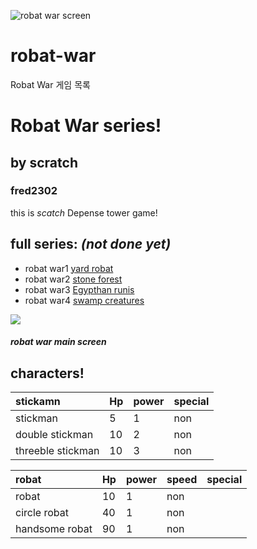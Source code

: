 ![robat war screen](https://user-images.githubusercontent.com/89681301/131210412-52e2d4f1-c742-4835-abcc-c1800349aaf2.png)
# robat-war
Robat War 게임 목록
# Robat War series!
## by scratch
### fred2302

this is *scatch* Depense tower game!
<br>
## full series: *(not done yet)*  
- robat war1 [yard robat](https://scratch.mit.edu/projects/461017993/)
- robat war2 [stone forest](https://scratch.mit.edu/projects/460538956/)
- robat war3 [Egypthan runis](https://scratch.mit.edu/projects/487090891/)
- robat war4 [swamp creatures](https://scratch.mit.edu/projects/541290459/)

<img src="image/../robat%20war%20screen.png"></img>
#### *robat war main screen*
## characters!

|stickamn|Hp|power|special|
|:--|:--|:--|:--|
|stickman|5|1|non|
|double stickman|10|2|non|
|threeble stickman|10|3|non|

|robat|Hp|power|speed|special|
|:--|:--|:--|:--|:--|
|robat|10|1|non|
|circle robat|40|1|non|
|handsome robat|90|1|non|

